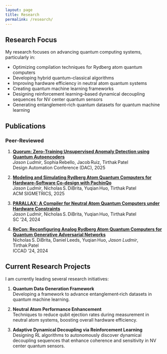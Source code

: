 ```yaml
---
layout: page
title: Research
permalink: /research/
---
```


## Research Focus

My research focuses on advancing quantum computing systems, particularly in:
- Optimizing compilation techniques for Rydberg atom quantum computers
- Developing hybrid quantum–classical algorithms
- Improving hardware efficiency in neutral atom quantum systems
- Creating quantum machine learning frameworks
- Designing reinforcement learning–based dynamical decoupling sequences for NV center quantum sensors
- Generating entanglement‑rich quantum datasets for quantum machine learning

## Publications

### Peer‑Reviewed

1. [**Quorum: Zero‑Training Unsupervised Anomaly Detection using Quantum Autoencoders**](https://arxiv.org/abs/2504.13113)  
   *Jason Ludmir*, Sophia Rebello, Jacob Ruiz, Tirthak Patel  
   Design Automation Conference (DAC), 2025

2. [**Modeling and Simulating Rydberg Atom Quantum Computers for Hardware‑Software Co‑design with PachinQo**](https://arxiv.org/abs/2412.07181)  
   *Jason Ludmir*, Nicholas S. DiBrita, Yuqian Huo, Tirthak Patel  
   ACM SIGMETRICS, 2025

3. [**PARALLAX: A Compiler for Neutral Atom Quantum Computers under Hardware Constraints**](https://dl.acm.org/doi/10.1109/SC41406.2024.00079)  
   *Jason Ludmir*, Nicholas S. DiBrita, Yuqian Huo, Tirthak Patel  
   SC ’24, 2024

4. [**ReCon: Reconfiguring Analog Rydberg Atom Quantum Computers for Quantum Generative Adversarial Networks**](https://arxiv.org/abs/2408.13389)  
   Nicholas S. DiBrita, Daniel Leeds, Yuqian Huo, *Jason Ludmir*, Tirthak Patel  
   ICCAD ’24, 2024

## Current Research Projects

I am currently leading several research initiatives:

1. **Quantum Data Generation Framework**  
   Developing a framework to advance entanglement‑rich datasets in quantum machine learning.

3. **Neutral Atom Performance Enhancement**  
   Techniques to reduce qubit ejection rates during measurement in neutral atom systems, boosting overall hardware efficiency.

5. **Adaptive Dynamical Decoupling via Reinforcement Learning**  
   Designing RL algorithms to autonomously discover dynamical decoupling sequences that enhance coherence and sensitivity in NV center quantum sensors.